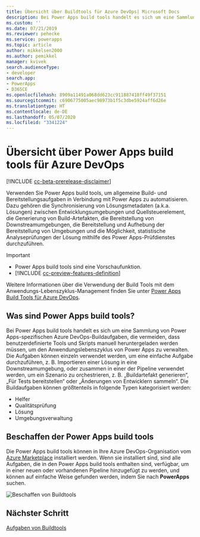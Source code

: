 ```yaml
---
title: Übersicht über Buildtools für Azure DevOps| Microsoft Docs
description: Bei Power Apps build tools handelt es sich um eine Sammlung von Power Apps-spezifischen Azure DevOps-Buildaufgaben, die vermeiden, dass Skripts manuell heruntergeladen werden müssen, um die Entwicklung von Power Apps zu verwalten.
ms.custom: ''
ms.date: 07/21/2019
ms.reviewer: pehecke
ms.service: powerapps
ms.topic: article
author: mikkelsen2000
ms.author: pemikkel
manager: kvivek
search.audienceType:
- developer
search.app:
- PowerApps
- D365CE
ms.openlocfilehash: 8909a11491a068dd623cc911887418ff49f37151
ms.sourcegitcommit: c6906775005aec98973b1f5c3dbe5924aff6d26e
ms.translationtype: HT
ms.contentlocale: de-DE
ms.lasthandoff: 05/07/2020
ms.locfileid: "3341224"
---
```

# <a name="power-apps-build-tools-for-azure-devops-overview"></a>Übersicht über Power Apps build tools für Azure DevOps


[!INCLUDE [cc-beta-prerelease-disclaimer](../../includes/cc-beta-prerelease-disclaimer.md)]

Verwenden Sie Power Apps build tools, um allgemeine Build- und Bereitstellungsaufgaben in Verbindung mit Power Apps zu automatisieren. Dazu gehören die Synchronisierung von Lösungsmetadaten (a.k.a. Lösungen) zwischen Entwicklungsumgebungen und Quellsteuerelement, die Generierung von Build-Artefakten, die Bereitstellung von Downstreamumgebungen, die Bereitstellung und Aufhebung der Bereitstellung von Umgebungen und die Möglichkeit, statistische Analyseprüfungen der Lösung mithilfe des Power Apps-Prüfdienstes durchzuführen.

> [!IMPORTANT]
>
> - Power Apps build tools sind eine Vorschaufunktion.
> - [!INCLUDE [cc-preview-features-definition](../../includes/cc-preview-features-definition.md)]

Weitere Informationen über die Verwendung der Build Tools mit dem Anwendungs-Lebenszyklus-Management finden Sie unter [Power Apps Build Tools für Azure DevOps](/power-platform/alm/devops-build-tools).
  
## <a name="what-are-power-apps-build-tools"></a>Was sind Power Apps build tools?

Bei Power Apps build tools handelt es sich um eine Sammlung von Power Apps-spezifischen Azure DevOps-Buildaufgaben, die vermeiden, dass benutzerdefinierte Tools und Skripts manuell heruntergeladen werden müssen, um den Anwendungslebenszyklus von Power Apps zu verwalten. Die Aufgaben können einzeln verwendet werden, um eine einfache Aufgabe durchzuführen, z. B. Importieren einer Lösung in eine Downstreamumgebung, oder zusammen in einer der Pipeline verwendet werden, um ein Szenario zu orchestrieren, z. B. „Buildartefakt generieren“, „Für Tests bereitstellen“ oder „Änderungen von Entwicklern sammeln“. Die Buildaufgaben können größtenteils in folgende Typen kategorisiert werden:

- Helfer 
- Qualitätsprüfung 
- Lösung 
- Umgebungsverwaltung 

## <a name="get-the-power-apps-build-tools"></a>Beschaffen der Power Apps build tools 
Die Power Apps build tools können in Ihre Azure DevOps-Organisation vom [Azure Marketplace](https://marketplace.visualstudio.com/items?itemName=microsoft-IsvExpTools.PowerApps-BuildTools) installiert werden. Wenn sie installiert sind, sind alle Aufgaben, die in den Power Apps build tools enthalten sind, verfügbar, um in einer neuen oder vorhandenen Pipeline hinzugefügt zu werden, und können auf einfache Weise gefunden werden, indem Sie nach **PowerApps** suchen.

![Beschaffen von Buildtools](media/build-tools-download.png)
 
## <a name="next-step"></a>Nächster Schritt

[Aufgaben von Buildtools](build-tools-tasks.md)
